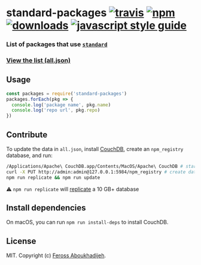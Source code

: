 # standard-packages [![travis][travis-image]][travis-url] [![npm][npm-image]][npm-url] [![downloads][downloads-image]][downloads-url] [![javascript style guide][standard-image]][standard-url]

[travis-image]: https://img.shields.io/travis/standard/standard-packages/master.svg
[travis-url]: https://travis-ci.org/standard/standard-packages
[npm-image]: https://img.shields.io/npm/v/standard-packages.svg
[npm-url]: https://npmjs.org/package/standard-packages
[downloads-image]: https://img.shields.io/npm/dm/standard-packages.svg
[downloads-url]: https://npmjs.org/package/standard-packages
[standard-image]: https://img.shields.io/badge/code_style-standard-brightgreen.svg
[standard-url]: https://standardjs.com

### List of packages that use [`standard`](https://github.com/standard/standard)

### [View the list (all.json)](all.json)

## Usage

```js
const packages = require('standard-packages')
packages.forEach(pkg => {
  console.log('package name', pkg.name)
  console.log('repo url', pkg.repo)
})
```

## Contribute

To update the data in `all.json`, install [CouchDB](https://couchdb.apache.org), create an `npm_registry` database, and run:

```bash
/Applications/Apache\ CouchDB.app/Contents/MacOS/Apache\ CouchDB # start couchdb (if prompted, create admin user with password "admin")
curl -X PUT http://admin:admin@127.0.0.1:5984/npm_registry # create database
npm run replicate && npm run update
```

:warning: `npm run replicate` will [replicate](https://docs.couchdb.org/en/stable/replication/intro.html) a 10 GB+ database

## Install dependencies

On macOS, you can run `npm run install-deps` to install CouchDB.

## License

MIT. Copyright (c) [Feross Aboukhadijeh](http://feross.org).
